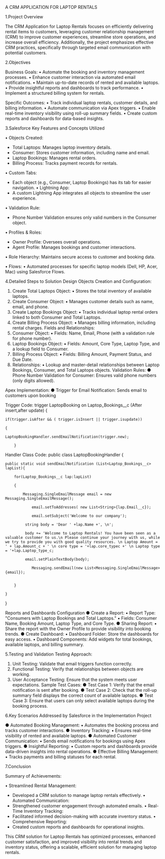 A CRM APPLICATION FOR LAPTOP RENTALS

1.Project Overview

The CRM Application for Laptop Rentals focuses on efficiently delivering rental items to customers, leveraging customer relationship management (CRM) to improve customer experiences, streamline store operations, and increase overall efficiency. Additionally, the project emphasizes effective CRM practices, specifically through targeted email communication with potential customers.

2.Objectives

Business Goals:
•	Automate the booking and inventory management processes.
•	Enhance customer interaction via automated email notifications.
•	Maintain up-to-date records of rented and available laptops.
•	Provide insightful reports and dashboards to track performance.
•	Implement a structured billing system for rentals.

Specific Outcomes:
•	Track individual laptop rentals, customer details, and billing information.
•	Automate communication via Apex triggers.
•	Enable real-time inventory visibility using roll-up summary fields.
•	Create custom reports and dashboards for data-based insights.

3.Salesforce Key Features and Concepts Utilized

•	Objects Created:
  - Total Laptops: Manages laptop inventory details.
  - Consumer: Stores customer information, including name and email.
  - Laptop Bookings: Manages rental orders.
  - Billing Process: Tracks payment records for rentals.

•	Custom Tabs:
  - Each object (e.g., Consumer, Laptop Bookings) has its tab for easier navigation.
•	Lightning App:
  - A custom Lightning App integrates all objects to streamline the user experience.

•	Validation Rule:	
  - Phone Number Validation ensures only valid numbers in the Consumer object.

•	Profiles & Roles:
  - Owner Profile: Oversees overall operations.
  - Agent Profile: Manages bookings and customer interactions.

•	Role Hierarchy: 
Maintains secure access to customer and booking data.

•	Flows:
•	Automated processes for specific laptop models (Dell, HP, Acer, Mac) using Salesforce Flows.

4.Detailed Steps to Solution Design
Objects Creation and Configuration:
1.	Create Total Laptops Object:
▪	Stores the total inventory of available laptops.
2.	Create Consumer Object:
▪	Manages customer details such as name, email, and phone.
3.	Create Laptop Bookings Object:
▪	Tracks individual laptop rental orders linked to both Consumer and Total Laptops.
4.	Create Billing Process Object:
▪	Manages billing information, including rental charges.
Fields and Relationships:
1.	Consumer Object:
▪	Fields: Name, Email, Phone (with a validation rule for phone number).
2.	Laptop Bookings Object:
▪	Fields: Amount, Core Type, Laptop Type, and a lookup field to Consumer.
3.	Billing Process Object:
▪	Fields: Billing Amount, Payment Status, and Due Date.
4.	Relationships:
▪	Lookup and master-detail relationships between Laptop Bookings, Consumer, and Total Laptops objects.
Validation Rules:
●	Phone Number Validation for Consumer: Ensures valid phone numbers (only digits allowed).

Apex Implementation:
●	Trigger for Email Notification: Sends email to customers upon booking

Trigger Code: 
trigger LaptopBooking on Laptop_Bookings__c (After insert,after update) {

 

    if(trigger.isAfter && ( trigger.isInsert || trigger.isupdate))

    {

    LaptopBookingHandler.sendEmailNotification(trigger.new);

        }

Handler Class Code:
public class LaptopBookingHandler {

    public static void sendEmailNotification (List<Laptop_Bookings__c> lapList){

        for(Laptop_Bookings__c lap:lapList)

        {

            Messaging.SingleEmailMessage email = new Messaging.SingleEmailMessage();

                email.setToAddresses( new List<String>{lap.Email__c});

                email.setSubject('Welcome to our company');

             string body = 'Dear ' +lap.Name +', \n';

             body += 'Welcome to Laptop Rentals! You have been seen as a valuable customer to us.\n Please continue your journey with us, while we try to provide you with good quality resources. \n Laptop Amount = ' + lap.Amount_c + ' \n core type = '+lap.core_typec +' \n Laptop type = '+lap.Laptop_type_c;

             email.setPlainTextBody(body);

                Messaging.sendEmail(new List<Messaging.SingleEmailMessage>{email});


        }

    }

}



Reports and Dashboards Configuration
●	Create a Report:
▪	Report Type: "Consumers with Laptop Bookings and Total Laptops."
▪	Fields: Consumer Name, Booking Amount, Laptop Type, and Core Type.
●	Sharing Report:
▪	Share the report with the Owner Profile to provide visibility into booking trends.
●	Create Dashboard:
▪	Dashboard Folder: Store the dashboards for easy access.
▪	Dashboard Components: Add widgets for total bookings, available laptops, and billing summary.







5.Testing and Validation
Testing Approach:
1.	Unit Testing: Validate that email triggers function correctly.
2.	Functional Testing: Verify that relationships between objects are working.
3.	User Acceptance Testing: Ensure that the system meets user expectations.
Sample Test Cases:
●	Test Case 1: Verify that the email notification is sent after booking.
●	Test Case 2: Check that the roll-up summary field displays the correct count of available laptops.
●	Test Case 3: Ensure that users can only select available laptops during the booking process.


6.Key Scenarios Addressed by Salesforce in the Implementation Project

●	Automated Booking Management:
▪	Automates the booking process and tracks customer interactions.
●	Inventory Tracking:
▪	Ensures real-time visibility of rented and available laptops.
●	Automated Customer Communication:
▪	Sends email notifications for bookings using Apex triggers.
●	Insightful Reporting:
▪	Custom reports and dashboards provide data-driven insights into rental operations.
●	Effective Billing Management:
▪	Tracks payments and billing statuses for each rental.





7.Conclusion

Summary of Achievements:

•	Streamlined Rental Management:
  - Developed a CRM solution to manage laptop rentals effectively.
•	Automated Communication:
  - Strengthened customer engagement through automated emails.
•	Real-Time Inventory Tracking:
  - Facilitated informed decision-making with accurate inventory status.
•	Comprehensive Reporting:
  - Created custom reports and dashboards for operational insights.

This CRM solution for Laptop Rentals has optimized processes, enhanced customer satisfaction, and improved visibility into rental trends and inventory status, offering a scalable, efficient solution for managing laptop rentals.


